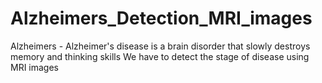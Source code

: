 # Alzheimers_Detection_MRI_images
Alzheimers - Alzheimer's disease is a brain disorder that slowly destroys memory and thinking skills 
We have to detect the stage of disease using MRI images

